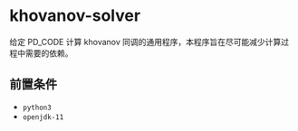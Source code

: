 # khovanov-solver
给定 PD_CODE 计算 khovanov 同调的通用程序，本程序旨在尽可能减少计算过程中需要的依赖。



## 前置条件

- `python3`
- `openjdk-11`

